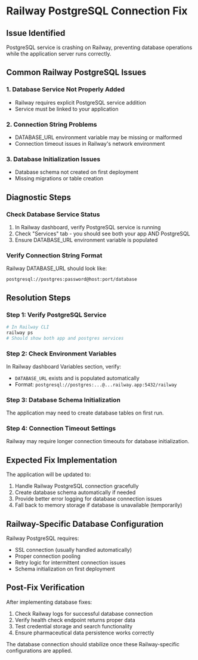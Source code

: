 # Railway PostgreSQL Connection Fix

## Issue Identified
PostgreSQL service is crashing on Railway, preventing database operations while the application server runs correctly.

## Common Railway PostgreSQL Issues

### 1. Database Service Not Properly Added
- Railway requires explicit PostgreSQL service addition
- Service must be linked to your application

### 2. Connection String Problems  
- DATABASE_URL environment variable may be missing or malformed
- Connection timeout issues in Railway's network environment

### 3. Database Initialization Issues
- Database schema not created on first deployment
- Missing migrations or table creation

## Diagnostic Steps

### Check Database Service Status
1. In Railway dashboard, verify PostgreSQL service is running
2. Check "Services" tab - you should see both your app AND PostgreSQL
3. Ensure DATABASE_URL environment variable is populated

### Verify Connection String Format
Railway DATABASE_URL should look like:
```
postgresql://postgres:password@host:port/database
```

## Resolution Steps

### Step 1: Verify PostgreSQL Service
```bash
# In Railway CLI
railway ps
# Should show both app and postgres services
```

### Step 2: Check Environment Variables
In Railway dashboard Variables section, verify:
- `DATABASE_URL` exists and is populated automatically
- Format: `postgresql://postgres:...@...railway.app:5432/railway`

### Step 3: Database Schema Initialization
The application may need to create database tables on first run.

### Step 4: Connection Timeout Settings  
Railway may require longer connection timeouts for database initialization.

## Expected Fix Implementation

The application will be updated to:
1. Handle Railway PostgreSQL connection gracefully
2. Create database schema automatically if needed  
3. Provide better error logging for database connection issues
4. Fall back to memory storage if database is unavailable (temporarily)

## Railway-Specific Database Configuration

Railway PostgreSQL requires:
- SSL connection (usually handled automatically)
- Proper connection pooling
- Retry logic for intermittent connection issues
- Schema initialization on first deployment

## Post-Fix Verification

After implementing database fixes:
1. Check Railway logs for successful database connection
2. Verify health check endpoint returns proper data
3. Test credential storage and search functionality
4. Ensure pharmaceutical data persistence works correctly

The database connection should stabilize once these Railway-specific configurations are applied.